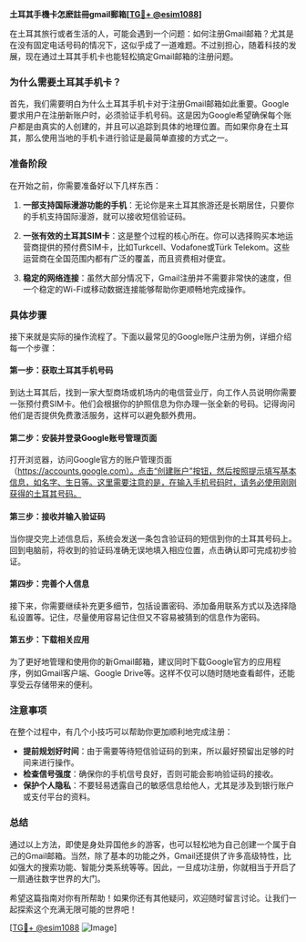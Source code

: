 **土耳其手機卡怎麽註冊gmail郵箱[[TG💪+ @esim1088](https://t.me/s/esim1088)]**

在土耳其旅行或者生活的人，可能会遇到一个问题：如何注册Gmail邮箱？尤其是在没有固定电话号码的情况下，这似乎成了一道难题。不过别担心，随着科技的发展，现在通过土耳其手机卡也能轻松搞定Gmail邮箱的注册问题。

### **为什么需要土耳其手机卡？**

首先，我们需要明白为什么土耳其手机卡对于注册Gmail邮箱如此重要。Google要求用户在注册新账户时，必须验证手机号码。这是因为Google希望确保每个账户都是由真实的人创建的，并且可以追踪到具体的地理位置。而如果你身在土耳其，那么使用当地的手机卡进行验证是最简单直接的方式之一。

### **准备阶段**

在开始之前，你需要准备好以下几样东西：

1. **一部支持国际漫游功能的手机**：无论你是来土耳其旅游还是长期居住，只要你的手机支持国际漫游，就可以接收短信验证码。
   
2. **一张有效的土耳其SIM卡**：这是整个过程的核心所在。你可以选择购买本地运营商提供的预付费SIM卡，比如Turkcell、Vodafone或Türk Telekom。这些运营商在全国范围内都有广泛的覆盖，而且资费相对便宜。

3. **稳定的网络连接**：虽然大部分情况下，Gmail注册并不需要非常快的速度，但一个稳定的Wi-Fi或移动数据连接能够帮助你更顺畅地完成操作。

### **具体步骤**

接下来就是实际的操作流程了。下面以最常见的Google账户注册为例，详细介绍每一个步骤：

#### **第一步：获取土耳其手机号码**
到达土耳其后，找到一家大型商场或机场内的电信营业厅，向工作人员说明你需要一张预付费SIM卡。他们会根据你的护照信息为你办理一张全新的号码。记得询问他们是否提供免费激活服务，这样可以避免额外费用。

#### **第二步：安装并登录Google账号管理页面**
打开浏览器，访问Google官方的账户管理页面（https://accounts.google.com）。点击“创建账户”按钮，然后按照提示填写基本信息，如名字、生日等。这里需要注意的是，在输入手机号码时，请务必使用刚刚获得的土耳其号码。

#### **第三步：接收并输入验证码**
当你提交完上述信息后，系统会发送一条包含验证码的短信到你的土耳其号码上。回到电脑前，将收到的验证码准确无误地填入相应位置，点击确认即可完成初步验证。

#### **第四步：完善个人信息**
接下来，你需要继续补充更多细节，包括设置密码、添加备用联系方式以及选择隐私设置等。记住，尽量使用容易记住但又不容易被猜到的信息作为密码。

#### **第五步：下载相关应用**
为了更好地管理和使用你的新Gmail邮箱，建议同时下载Google官方的应用程序，例如Gmail客户端、Google Drive等。这样不仅可以随时随地查看邮件，还能享受云存储带来的便利。

### **注意事项**

在整个过程中，有几个小技巧可以帮助你更加顺利地完成注册：

- **提前规划好时间**：由于需要等待短信验证码的到来，所以最好预留出足够的时间来进行操作。
- **检查信号强度**：确保你的手机信号良好，否则可能会影响验证码的接收。
- **保护个人隐私**：不要轻易透露自己的敏感信息给他人，尤其是涉及到银行账户或支付平台的资料。

### **总结**

通过以上方法，即使是身处异国他乡的游客，也可以轻松地为自己创建一个属于自己的Gmail邮箱。当然，除了基本的功能之外，Gmail还提供了许多高级特性，比如强大的搜索功能、智能分类系统等等。因此，一旦成功注册，你就相当于开启了一扇通往数字世界的大门。

希望这篇指南对你有所帮助！如果你还有其他疑问，欢迎随时留言讨论。让我们一起探索这个充满无限可能的世界吧！

[[TG💪+ @esim1088](https://t.me/s/esim1088) ![Image](https://i.postimg.cc/4NQfJmqS/Snipaste-2025-05-13-00-14-12.png)]